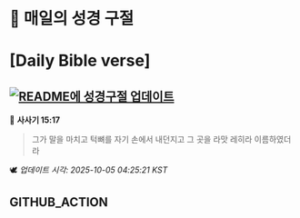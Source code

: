 # 🙏 매일의 성경 구절
# [Daily Bible verse]
## [![README에 성경구절 업데이트](https://github.com/DONGSUKA/first_test/actions/workflows/update-readme-bible.yml/badge.svg)](https://github.com/DONGSUKA/first_test/actions/workflows/update-readme-bible.yml)
<!-- START_BIBLE_VERSE -->
📖 **사사기 15:17**
> 그가 말을 마치고 턱뼈를 자기 손에서 내던지고 그 곳을 라맛 레히라 이름하였더라

🕊️ _업데이트 시각: 2025-10-05 04:25:21 KST_
  <!-- END_BIBLE_VERSE -->
## GITHUB_ACTION
